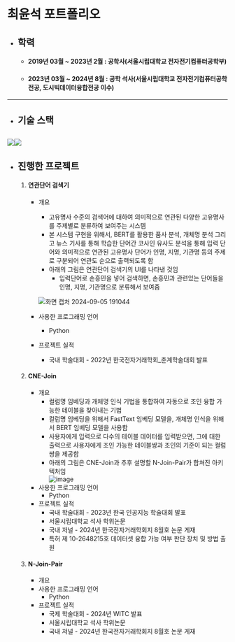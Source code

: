 # **최윤석 포트폴리오**

+ ## **학력**
  + #### 2019년 03월 ~ 2023년 2월 : 공학사(서울시립대학교 전자전기컴퓨터공학부)
  + #### 2023년 03월 ~ 2024년 8월 : 공학 석사(서울시립대학교 전자전기컴퓨터공학 전공, 도시빅데이터융합전공 이수)

---
+ ## **기술 스택**
<img src="https://img.shields.io/badge/TensorFlow-FF6F00?style=for-the-badge&logo=TensorFlow&logoColor=white"><img src="https://img.shields.io/badge/Python-3776AB?style=for-the-badge&logo=Python&logoColor=white"> 
---
+ ## **진행한 프로젝트**
  1. #### 연관단어 검색기
      + 개요
        +  고유명사 수준의 검색어에 대하여 의미적으로 연관된 다양한 고유명사를 주제별로 분류하여 보여주는 시스템
        +  본 시스템 구현을 위해서, BERT를 활용한 품사 분석, 개체명 분석 그리고 뉴스 기사를 통해 학습한 단어간 코사인 유사도 분석을 통해 입력 단어와 의미적으로 연관된 고유명사 단어가 인명, 지명, 기관명 등의 주제로 구분되어 연관도 순으로 출력되도록 함
        +  아래의 그림은 연관단어 검색기의 UI를 나타낸 것임
            +  입력단어로 손흥민을 넣어 검색하면, 손흥민과 관련있는 단어들을 인명, 지명, 기관명으로 분류해서 보여줌
       
          
          ![화면 캡처 2024-09-05 191044](https://github.com/user-attachments/assets/3b327f3c-fb93-49f8-aa04-f77da03e1164)
      + 사용한 프로그래밍 언어
        + Python   
      + 프로젝트 실적
        + 국내 학술대회 - 2022년 한국전자거래학회_춘계학술대회 발표
  2. #### CNE-Join
      + 개요
        + 컬럼명 임베딩과 개체명 인식 기법을 통합하여 자동으로 조인 융합 가능한 테이블을 찾아내는 기법
        + 컬럼명 임베딩을 위해서 FastText 임베딩 모델을, 개체명 인식을 위해서 BERT 임베딩 모델을 사용함
        + 사용자에게 입력으로 다수의 테이블 데이터를 입력받으면, 그에 대한 출력으로 사용자에게 조인 가능한 테이블쌍과 조인의 기준이 되는 컬럼쌍을 제공함
        + 아래의 그림은 CNE-Join과 추후 설명할 N-Join-Pair가 합쳐진 아키텍처임     
          ![image](https://github.com/user-attachments/assets/a7a2ba75-de34-4c1d-870c-9286c5a42086)
      + 사용한 프로그래밍 언어
        + Python   
      + 프로젝트 실적
        + 국내 학술대회 - 2023년 한국 인공지능 학술대회 발표
        + 서울시립대학교 석사 학위논문
        + 국내 저널 - 2024년 한국전자거래학회지 8월호 논문 게재
        + 특허 제 10-2648215호 데이터셋 융합 가능 여부 판단 장치 및 방법 출원
  3. #### N-Join-Pair
      + 개요
      + 사용한 프로그래밍 언어
        + Python  
      + 프로젝트 실적
        + 국제 학술대회 - 2024년 WITC 발표
        + 서울시립대학교 석사 학위논문
        + 국내 저널 - 2024년 한국전자거래학회지 8월호 논문 게재
